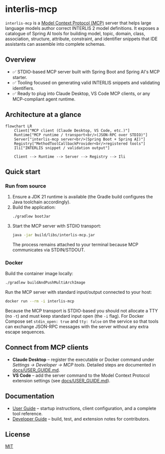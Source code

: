 # interlis-mcp

`interlis-mcp` is a [Model Context Protocol (MCP)](https://modelcontextprotocol.io) server that helps large language models author correct INTERLIS 2 model definitions. It exposes a catalogue of Spring AI tools for building model, topic, domain, class, association, structure, attribute, constraint, and identifier snippets that IDE assistants can assemble into complete schemas.

## Overview
- ✅ STDIO-based MCP server built with Spring Boot and Spring AI's MCP starter.
- ✅ Tooling focused on generating valid INTERLIS snippets and validating identifiers.
- ✅ Ready to plug into Claude Desktop, VS Code MCP clients, or any MCP-compliant agent runtime.

## Architecture at a glance
```mermaid
flowchart LR
    Client["MCP client (Claude Desktop, VS Code, etc.)"]
    Runtime["MCP runtime / transport<br/>(JSON-RPC over STDIO)"]
    Server["interlis-mcp server<br/>(Spring Boot + Spring AI)"]
    Registry["MethodToolCallbackProvider<br/>registered tools"]
    Ili["INTERLIS snippet / validation output"]

    Client --> Runtime --> Server --> Registry --> Ili
```

## Quick start

### Run from source
1. Ensure a JDK 21 runtime is available (the Gradle build configures the Java toolchain accordingly).
2. Build the application:
   ```bash
   ./gradlew bootJar
   ```
3. Start the MCP server with STDIO transport:
   ```bash
   java -jar build/libs/interlis-mcp.jar
   ```
   The process remains attached to your terminal because MCP communicates via STDIN/STDOUT.

### Docker
Build the container image locally:

```bash
./gradlew buildAndPushMultiArchImage
```

Run the MCP server with standard input/output connected to your host:

```bash
docker run --rm -i interlis-mcp
```

Because the MCP transport is STDIO-based you should not allocate a TTY (no `-t`) and must keep standard input open (the `-i` flag). For Docker Compose set `stdin_open: true` and `tty: false` on the service so that tools can exchange JSON-RPC messages with the server without any extra escape sequences.

## Connect from MCP clients
- **Claude Desktop** – register the executable or Docker command under *Settings → Developer → MCP tools*. Detailed steps are documented in [docs/USER_GUIDE.md](docs/USER_GUIDE.md#claude-desktop).
- **VS Code** – add the server command to the Model Context Protocol extension settings (see [docs/USER_GUIDE.md](docs/USER_GUIDE.md#visual-studio-code)).

## Documentation
- [User Guide](docs/USER_GUIDE.md) – startup instructions, client configuration, and a complete tool reference.
- [Developer Guide](docs/DEVELOPER_GUIDE.md) – build, test, and extension notes for contributors.

## License
[MIT](LICENSE)
